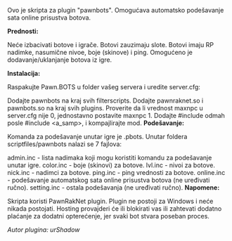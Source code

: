 Ovo je skripta za plugin "pawnbots". Omogućava automatsko podešavanje sata online prisustva botova.

**Prednosti:**

Neće izbacivati botove i igrače. Botovi zauzimaju slote. Botovi imaju RP nadimke, nasumične nivoe, boje (skinove) i ping. Omogućeno je dodavanje/uklanjanje botova iz igre.

**Instalacija:**

Raspakujte Pawn.BOTS u folder vašeg servera i uredite server.cfg:

Dodajte pawnbots na kraj svih filterscripts.
Dodajte pawnraknet.so i pawnbots.so na kraj svih plugins.
Proverite da li vrednost maxnpc u server.cfg nije 0, jednostavno postavite maxnpc 1. Dodajte #include odmah posle #include <a_samp>, i kompajlirajte mod.
**Podešavanje:**

Komanda za podešavanje unutar igre je .pbots. Unutar foldera scriptfiles/pawnbots nalazi se 7 fajlova:

admin.inc - lista nadimaka koji mogu koristiti komandu za podešavanje unutar igre.
color.inc - boje (skinovi) za botove.
lvl.inc - nivoi za botove.
nick.inc - nadimci za botove.
ping.inc - ping vrednosti za botove.
online.inc - podešavanje automatskog sata online prisustva botova (ne uređivati ručno).
setting.inc - ostala podešavanja (ne uređivati ručno).
**Napomene:**

Skripta koristi PawnRakNet plugin. Plugin ne postoji za Windows i neće nikada postojati. Hosting provajderi će ili blokirati vas ili zahtevati dodatno plaćanje za dodatni opterećenje, jer svaki bot stvara poseban proces.

*Autor plugina: urShadow*